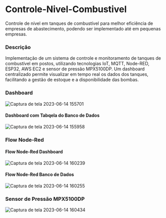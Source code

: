 # Controle-Nivel-Combustivel
 Controle de nível em tanques de combustível para melhor eficiência de empresas de abastecimento, podendo ser implementado até em pequenas empresas.

### Descrição
Implementação de um sistema de controle e monitoramento de tanques de combustível em postos, utilizando tecnologias IoT, MQTT, Node-RED, ESP32, AWS EC2 e sensor de pressão MPX5100DP. Um dashboard centralizado permite visualizar em tempo real os dados dos tanques, facilitando a gestão de estoque e a disponibilidade das bombas.


### Dashboard 

![Captura de tela 2023-06-14 155701](https://github.com/loran-viscardi/Controle-Nivel-Combustivel/assets/103280132/71e0df32-3194-45cb-8749-9aaca638a610)

#### Dashboard com Tabqela do Banco de Dados

![Captura de tela 2023-06-14 155958](https://github.com/loran-viscardi/Controle-Nivel-Combustivel/assets/103280132/bdb55338-f8a6-4309-929f-158eb2ac8d10)

### Flow Node-Red

#### Flow Node-Red Dashboard

![Captura de tela 2023-06-14 160239](https://github.com/loran-viscardi/Controle-Nivel-Combustivel/assets/103280132/3d4b72d3-0a6a-45d1-9b44-4e43f59ae42d)

#### Flow Node-Red Banco de Dados

![Captura de tela 2023-06-14 160255](https://github.com/loran-viscardi/Controle-Nivel-Combustivel/assets/103280132/1843f7b0-3128-4936-9f1e-7976372bc5b1)

### Sensor de Pressão MPX5100DP

![Captura de tela 2023-06-14 160434](https://github.com/loran-viscardi/Controle-Nivel-Combustivel/assets/103280132/6a4387da-5067-4ab9-b41d-80f566b24daa)


